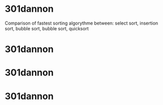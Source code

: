 # 301dannon
Comparison of fastest sorting algorythme between: select sort, insertion sort, bubble sort, bubble sort, quicksort
# 

# 301dannon

# 301dannon

# 301dannon

